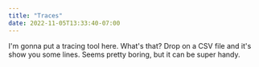 ```yaml
---
title: "Traces"
date: 2022-11-05T13:33:40-07:00
---
```


I'm gonna put a tracing tool here. What's that? Drop on a CSV file and it's show you some lines. Seems pretty boring, but it can be super handy.


